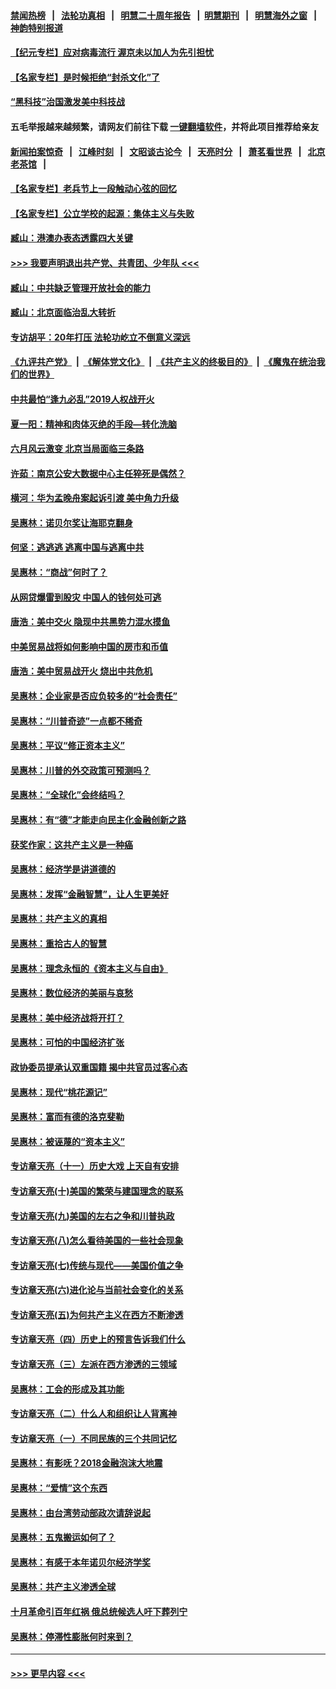 #### [禁闻热榜](热点新闻.md?=0)  &nbsp;&nbsp;|&nbsp;&nbsp; [法轮功真相](https://github.com/gfw-breaker/truth/blob/master/README.md?=0) &nbsp;&nbsp;|&nbsp;&nbsp; [明慧二十周年报告](https://github.com/gfw-breaker/mh-reports/blob/master/README.md?=0) &nbsp;&nbsp;|&nbsp;&nbsp;[明慧期刊](https://github.com/gfw-breaker/mh-qikan) &nbsp;&nbsp;|&nbsp;&nbsp; [明慧海外之窗](https://github.com/gfw-breaker/mh-news/blob/master/README.md?=0) &nbsp;&nbsp;|&nbsp;&nbsp; [神韵特别报道](https://github.com/gfw-breaker/mh-news/blob/master/shenyun.md?=0)
#### [【纪元专栏】应对病毒流行 渥京未以加人为先引担忧](../pages/nsc423/n11875714.md?t=02281331) 
#### [【名家专栏】是时候拒绝“封杀文化”了](../pages/nsc423/n11814093.md?t=02281331) 
#### [“黑科技”治国激发美中科技战](../pages/nsc423/n11638056.md?t=02281331) 
#### 五毛举报越来越频繁，请网友们前往下载 [一键翻墙软件](https://github.com/gfw-breaker/ssr-accounts)，并将此项目推荐给亲友
#### [新闻拍案惊奇](https://github.com/gfw-breaker/banned-news/blob/master/pages/link4.md) &nbsp;&nbsp;|&nbsp;&nbsp; [江峰时刻](https://github.com/gfw-breaker/banned-news/blob/master/pages/link4.md) &nbsp;&nbsp;|&nbsp;&nbsp; [文昭谈古论今](https://github.com/gfw-breaker/banned-news/blob/master/pages/link4.md) &nbsp;&nbsp;|&nbsp;&nbsp; [天亮时分](https://github.com/gfw-breaker/banned-news/blob/master/pages/link4.md) &nbsp;&nbsp;|&nbsp;&nbsp; [萧茗看世界](https://github.com/gfw-breaker/banned-news/blob/master/pages/link4.md) &nbsp;&nbsp;|&nbsp;&nbsp; [北京老茶馆](https://github.com/gfw-breaker/banned-news/blob/master/pages/link4.md) &nbsp;&nbsp;|&nbsp;&nbsp; 
#### [【名家专栏】老兵节上一段触动心弦的回忆](../pages/nsc423/n11646016.md?t=02281331) 
#### [【名家专栏】公立学校的起源：集体主义与失败](../pages/nsc423/n11601833.md?t=02281331) 
#### [臧山：港澳办表态透露四大关键](../pages/nsc423/n11421628.md?t=02281331) 
#### [>>> 我要声明退出共产党、共青团、少年队 <<<](https://github.com/begood0513/goodnews/blob/master/quit/letter.md) 
#### [臧山：中共缺乏管理开放社会的能力](../pages/nsc423/n11407457.md?t=02281331) 
#### [臧山：北京面临治乱大转折](../pages/nsc423/n11406895.md?t=02281331) 
#### [专访胡平：20年打压 法轮功屹立不倒意义深远](../pages/nsc423/n11398800.md?t=02281331) 
#### [《九评共产党》](https://github.com/begood0513/9ping.md/blob/master/README.md) &nbsp;|&nbsp; [《解体党文化》](../../../../jtdwh.md/blob/master/README.md)  &nbsp;|&nbsp; [《共产主义的终极目的》](../../../../gczydzjmd.md/blob/master/README.md) &nbsp;|&nbsp; [《魔鬼在统治我们的世界》](../../../../mgztzwmdsj.md/blob/master/README.md) 
#### [中共最怕“逢九必乱”2019人权战开火](../pages/nsc423/n11385248.md?t=02281331) 
#### [夏一阳：精神和肉体灭绝的手段—转化洗脑](../pages/nsc423/n11368250.md?t=02281331) 
#### [六月风云激变 北京当局面临三条路](../pages/nsc423/n11313668.md?t=02281331) 
#### [许茹：南京公安大数据中心主任猝死是偶然？](../pages/nsc423/n11064744.md?t=02281331) 
#### [横河：华为孟晚舟案起诉引渡 美中角力升级](../pages/nsc423/n11027230.md?t=02281331) 
#### [吴惠林：诺贝尔奖让海耶克翻身](../pages/nsc423/n10890049.md?t=02281331) 
#### [何坚：逃逃逃 逃离中国与逃离中共](../pages/nsc423/n10592891.md?t=02281331) 
#### [吴惠林：“商战”何时了？](../pages/nsc423/n10573558.md?t=02281331) 
#### [从网贷爆雷到股灾 中国人的钱何处可逃](../pages/nsc423/n10572800.md?t=02281331) 
#### [唐浩：美中交火 隐现中共黑势力混水摸鱼](../pages/nsc423/n10544040.md?t=02281331) 
#### [中美贸易战将如何影响中国的房市和币值](../pages/nsc423/n10543697.md?t=02281331) 
#### [唐浩：美中贸易战开火 烧出中共危机](../pages/nsc423/n10540126.md?t=02281331) 
#### [吴惠林：企业家是否应负较多的“社会责任”](../pages/nsc423/n10535022.md?t=02281331) 
#### [吴惠林：“川普奇迹”一点都不稀奇](../pages/nsc423/n10512808.md?t=02281331) 
#### [吴惠林：平议“修正资本主义”](../pages/nsc423/n10495724.md?t=02281331) 
#### [吴惠林：川普的外交政策可预测吗？](../pages/nsc423/n10462387.md?t=02281331) 
#### [吴惠林：“全球化”会终结吗？](../pages/nsc423/n10452838.md?t=02281331) 
#### [吴惠林：有“德”才能走向民主化金融创新之路](../pages/nsc423/n10432292.md?t=02281331) 
#### [获奖作家：这共产主义是一种癌](../pages/nsc423/n10431541.md?t=02281331) 
#### [吴惠林：经济学是讲道德的](../pages/nsc423/n10398014.md?t=02281331) 
#### [吴惠林：发挥“金融智慧”，让人生更美好](../pages/nsc423/n10375019.md?t=02281331) 
#### [吴惠林：共产主义的真相](../pages/nsc423/n10351394.md?t=02281331) 
#### [吴惠林：重拾古人的智慧](../pages/nsc423/n10337691.md?t=02281331) 
#### [吴惠林：理念永恒的《资本主义与自由》](../pages/nsc423/n10316274.md?t=02281331) 
#### [吴惠林：数位经济的美丽与哀愁](../pages/nsc423/n10292946.md?t=02281331) 
#### [吴惠林：美中经济战将开打？](../pages/nsc423/n10258825.md?t=02281331) 
#### [吴惠林：可怕的中国经济扩张](../pages/nsc423/n10219147.md?t=02281331) 
#### [政协委员提承认双重国籍 揭中共官员过客心态](../pages/nsc423/n10208809.md?t=02281331) 
#### [吴惠林：现代“桃花源记”](../pages/nsc423/n10185234.md?t=02281331) 
#### [吴惠林：富而有德的洛克斐勒](../pages/nsc423/n10142264.md?t=02281331) 
#### [吴惠林：被诬蔑的“资本主义”](../pages/nsc423/n10124816.md?t=02281331) 
#### [专访章天亮（十一）历史大戏 上天自有安排](../pages/nsc423/n10094905.md?t=02281331) 
#### [专访章天亮(十)美国的繁荣与建国理念的联系](../pages/nsc423/n10094899.md?t=02281331) 
#### [专访章天亮(九)美国的左右之争和川普执政](../pages/nsc423/n10094889.md?t=02281331) 
#### [专访章天亮(八)怎么看待美国的一些社会现象](../pages/nsc423/n10094857.md?t=02281331) 
#### [专访章天亮(七)传统与现代——美国价值之争](../pages/nsc423/n10093140.md?t=02281331) 
#### [专访章天亮(六)进化论与当前社会变化的关系](../pages/nsc423/n10092036.md?t=02281331) 
#### [专访章天亮(五)为何共产主义在西方不断渗透](../pages/nsc423/n10083620.md?t=02281331) 
#### [专访章天亮（四）历史上的预言告诉我们什么](../pages/nsc423/n10083606.md?t=02281331) 
#### [专访章天亮（三）左派在西方渗透的三领域](../pages/nsc423/n10081115.md?t=02281331) 
#### [吴惠林：工会的形成及其功能](../pages/nsc423/n10080633.md?t=02281331) 
#### [专访章天亮（二）什么人和组织让人背离神](../pages/nsc423/n10076637.md?t=02281331) 
#### [专访章天亮（一）不同民族的三个共同记忆](../pages/nsc423/n10074188.md?t=02281331) 
#### [吴惠林：有影呒？2018金融泡沫大地震](../pages/nsc423/n10040534.md?t=02281331) 
#### [吴惠林：“爱情”这个东西](../pages/nsc423/n10019423.md?t=02281331) 
#### [吴惠林：由台湾劳动部政次请辞说起](../pages/nsc423/n9979679.md?t=02281331) 
#### [吴惠林：五鬼搬运如何了？](../pages/nsc423/n9925338.md?t=02281331) 
#### [吴惠林：有感于本年诺贝尔经济学奖](../pages/nsc423/n9871883.md?t=02281331) 
#### [吴惠林：共产主义渗透全球](../pages/nsc423/n9812748.md?t=02281331) 
#### [十月革命引百年红祸 俄总统候选人吁下葬列宁](../pages/nsc423/n9810182.md?t=02281331) 
#### [吴惠林：停滞性膨胀何时来到？](../pages/nsc423/n9764136.md?t=02281331) 

----
#### [ >>> 更早内容 <<< ](../indexes/nsc423-earlier.md)
